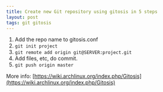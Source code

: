 ```yaml
---
title: Create new Git repository using gitosis in 5 steps
layout: post
tags: git gitosis
---
```


1. Add the repo name to gitosis.conf
1. `git init project`
1. `git remote add origin git@SERVER:project.git`
1. Add files, etc, do commit.
1. `git push origin master`

More info: [https://wiki.archlinux.org/index.php/Gitosis](https://wiki.archlinux.org/index.php/Gitosis)
